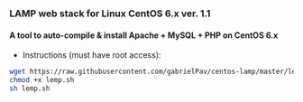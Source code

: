 ### LAMP web stack for Linux CentOS 6.x ver. 1.1

#### A tool to auto-compile & install Apache + MySQL + PHP on CentOS 6.x

- Instructions (must have root access):

```bash
wget https://raw.githubusercontent.com/gabrielPav/centos-lamp/master/lemp.sh
chmod +x lemp.sh
sh lemp.sh
```
